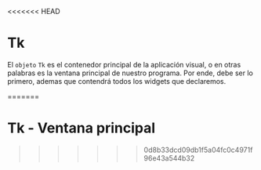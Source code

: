<<<<<<< HEAD
# Tk

El `objeto` `Tk` es el contenedor principal de la aplicación visual, o en otras palabras es la ventana principal de nuestro programa. Por ende, debe ser lo primero, ademas que contendrá todos los widgets que declaremos.

=======
# Tk - Ventana principal
>>>>>>> 0d8b33dcd09db1f5a04fc0c4971f96e43a544b32
